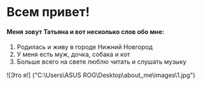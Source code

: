 # Всем привет!

#### Меня зовут Татьяна и вот несколько слов обо мне:

1. Родилась и живу в городе Нижний Новгород
2. У меня есть муж, дочка, собака и кот
3. Больше всего на свете люблю читать и слушать музыку

![Это я!] ("C:\Users\ASUS ROG\Desktop\about_me\images\1.jpg")




